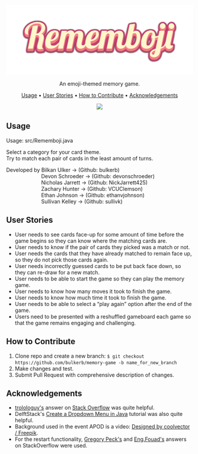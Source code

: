 <p align="center">
  <img src="https://github.com/bulkerb/memory-game/blob/main/images/title.png" />
</p>

<p align="center">
An emoji-themed memory game.
</p>

<p align="center">
<a href="https://github.com/bulkerb/memory-game/edit/main/README.md#usage">Usage</a> • 
<a href="https://github.com/bulkerb/memory-game/edit/main/README.md#user-stories">User Stories</a> • 
<a href="https://github.com/bulkerb/memory-game/edit/main/README.md#how-to-contribute">How to Contribute</a> •
<a href="https://github.com/bulkerb/memory-game/edit/main/README.md#acknowledgements">Acknowledgements</a>
</p>

<p align="center">
  <img src="https://github.com/bulkerb/memory-game/blob/main/images/game.gif" />
</p>

Usage
---
Usage: src/Rememboji.java

Select a category for your card theme.\
Try to match each pair of cards in the least amount of turns.

Developed by Bilkan Ulker -> (Github: bulkerb)\
&nbsp;&nbsp;&nbsp;&nbsp;&nbsp;&nbsp;&nbsp;&nbsp;&nbsp;&nbsp;&nbsp;&nbsp;&nbsp;&nbsp;&nbsp;&nbsp;&nbsp;&nbsp;&nbsp;&nbsp;&nbsp;&nbsp;&nbsp;&nbsp;Devon Schroeder -> (Github: devonschroeder)\
&nbsp;&nbsp;&nbsp;&nbsp;&nbsp;&nbsp;&nbsp;&nbsp;&nbsp;&nbsp;&nbsp;&nbsp;&nbsp;&nbsp;&nbsp;&nbsp;&nbsp;&nbsp;&nbsp;&nbsp;&nbsp;&nbsp;&nbsp;&nbsp;Nicholas Jarrett -> (Github: NickJarrett425)\
&nbsp;&nbsp;&nbsp;&nbsp;&nbsp;&nbsp;&nbsp;&nbsp;&nbsp;&nbsp;&nbsp;&nbsp;&nbsp;&nbsp;&nbsp;&nbsp;&nbsp;&nbsp;&nbsp;&nbsp;&nbsp;&nbsp;&nbsp;&nbsp;Zachary Hunter -> (Github: VCUClemson)\
&nbsp;&nbsp;&nbsp;&nbsp;&nbsp;&nbsp;&nbsp;&nbsp;&nbsp;&nbsp;&nbsp;&nbsp;&nbsp;&nbsp;&nbsp;&nbsp;&nbsp;&nbsp;&nbsp;&nbsp;&nbsp;&nbsp;&nbsp;&nbsp;Ethan Johnson -> (Github: ethanvjohnson)\
&nbsp;&nbsp;&nbsp;&nbsp;&nbsp;&nbsp;&nbsp;&nbsp;&nbsp;&nbsp;&nbsp;&nbsp;&nbsp;&nbsp;&nbsp;&nbsp;&nbsp;&nbsp;&nbsp;&nbsp;&nbsp;&nbsp;&nbsp;&nbsp;Sullivan Kelley -> (Github: sullivk)

User Stories 
---
- User needs to see cards face-up for some amount of time before the game begins so they can know where the matching cards are.
- User needs to know if the pair of cards they picked was a match or not.
- User needs the cards that they have already matched to remain face up, so they do not pick those cards again.
- User needs incorrectly guessed cards to be put back face down, so they can re-draw for a new match.
- User needs to be able to start the game so they can play the memory game.
- User needs to know how many moves it took to finish the game.
- User needs to know how much time it took to finish the game.
- User needs to be able to select a “play again” option after the end of the game.
- Users need to be presented with a reshuffled gameboard each game so that the game remains engaging and challenging. 


How to Contribute
---
1. Clone repo and create a new branch: `$ git checkout https://github.com/bulkerb/memory-game -b name_for_new_branch`
2. Make changes and test.
3. Submit Pull Request with comprehensive description of changes.

Acknowledgements
---
- <a href="https://stackoverflow.com/users/2695641/trolologuy">trolologuy's</a> answer on <a href="https://stackoverflow.com/questions/6714045/how-to-resize-jlabel-imageicon">Stack Overflow</a> was quite helpful.
- DelftStack's <a href="https://www.delftstack.com/howto/java/java-drop-down-menu/">Create a Dropdown Menu in Java</a> tutorial was also quite helpful.
- Background used in the event APOD is a video: <a href="http://www.freepik.com">Designed by coolvector / Freepik</a>.
- For the restart functionality, <a href="https://stackoverflow.com/a/14408269">Gregory Peck's</a> and <a href="https://stackoverflow.com/a/17979629">Eng.Fouad's</a> answers on StackOverflow were used.
